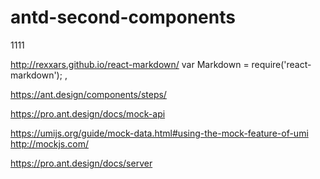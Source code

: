 # antd-second-components


1111

http://rexxars.github.io/react-markdown/
var Markdown = require('react-markdown');
 <Markdown source="# Your markdown here" />,

 https://ant.design/components/steps/
 
 
 https://pro.ant.design/docs/mock-api
 
 https://umijs.org/guide/mock-data.html#using-the-mock-feature-of-umi
 http://mockjs.com/
 
 https://pro.ant.design/docs/server
 
